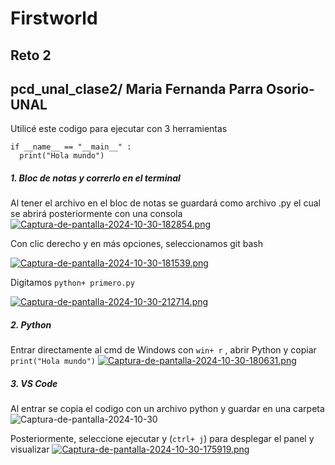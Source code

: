 # Firstworld
## Reto 2
## pcd_unal_clase2/ Maria Fernanda Parra Osorio-UNAL 
Utilicé este codigo para ejecutar con 3 herramientas
```
if __name__ == "__main__" :
  print("Hola mundo")
```
##### **1. Bloc de notas y correrlo en el terminal**
Al tener el archivo en el bloc de notas se guardará como archivo .py el cual se abrirá posteriormente con una consola
[![Captura-de-pantalla-2024-10-30-182854.png](https://i.postimg.cc/C1vRTqBV/Captura-de-pantalla-2024-10-30-182854.png)](https://postimg.cc/YGWrQjzX)

Con clic derecho y en más opciones, seleccionamos git bash 

[![Captura-de-pantalla-2024-10-30-181539.png](https://i.postimg.cc/053nRMqv/Captura-de-pantalla-2024-10-30-181539.png)](https://postimg.cc/V5qnXN6Z)

Digitamos `python+ primero.py`

[![Captura-de-pantalla-2024-10-30-212714.png](https://i.postimg.cc/T3SW7SLJ/Captura-de-pantalla-2024-10-30-212714.png)](https://postimg.cc/FYyR1TxY)
##### **2. Python**
Entrar directamente al cmd de Windows con `win+ r` , abrir Python y copiar `print("Hola mundo")`
[![Captura-de-pantalla-2024-10-30-180631.png](https://i.postimg.cc/tJgMrLPz/Captura-de-pantalla-2024-10-30-180631.png)](https://postimg.cc/S2wdR1gX)

##### **3. VS Code**
Al entrar se copia el codigo con un archivo python y guardar en una carpeta
![Captura-de-pantalla-2024-10-30](https://i.postimg.cc/yYgRFvt4/Captura-de-pantalla-2024-10-30-172921.png)

Posteriormente, seleccione ejecutar y  (`ctrl+ j`) para desplegar el panel y visualizar 
[![Captura-de-pantalla-2024-10-30-175919.png](https://i.postimg.cc/B6f3VQQB/Captura-de-pantalla-2024-10-30-175919.png)](https://postimg.cc/JyxSy8Xs)

